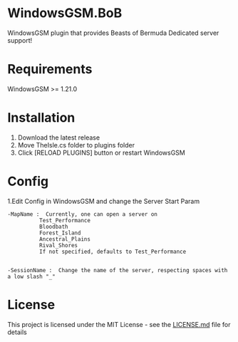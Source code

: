 # WindowsGSM.BoB
WindowsGSM plugin that provides Beasts of Bermuda Dedicated server support!

# Requirements
WindowsGSM >= 1.21.0

# Installation
  1. Download the latest release
  2. Move TheIsle.cs folder to plugins folder
  3. Click [RELOAD PLUGINS] button or restart WindowsGSM
  
# Config
  1.Edit Config in WindowsGSM and change the Server Start Param
  
    -MapName :  Currently, one can open a server on
              Test_Performance
              Bloodbath
              Forest_Island
              Ancestral_Plains
              Rival_Shores
              If not specified, defaults to Test_Performance
              
              
    -SessionName :  Change the name of the server, respecting spaces with a low slash "_"        
              
             
  

# License
This project is licensed under the MIT License - see the <a href="https://github.com/dkdue/WindowsGSM.BoB/blob/main/LICENSE">LICENSE.md</a> file for details

